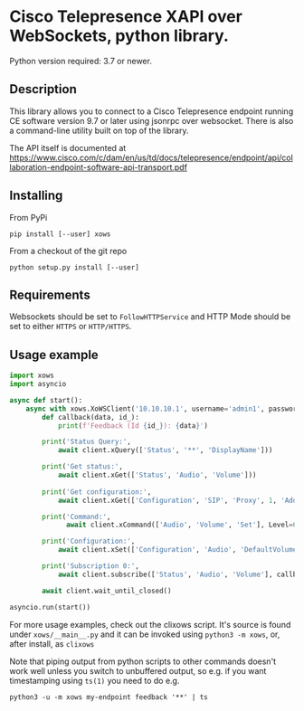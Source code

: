 # Cisco Telepresence XAPI over WebSockets, python library.

Python version required: 3.7 or newer.


## Description

This library allows you to connect to a Cisco Telepresence endpoint running CE
software version 9.7 or later using jsonrpc over websocket. There is also a
command-line utility built on top of the library.

The API itself is documented at https://www.cisco.com/c/dam/en/us/td/docs/telepresence/endpoint/api/collaboration-endpoint-software-api-transport.pdf


## Installing

From PyPi

    pip install [--user] xows

From a checkout of the git repo

    python setup.py install [--user]

## Requirements

Websockets should be set to `FollowHTTPService` and HTTP Mode should be set to either `HTTPS` or `HTTP/HTTPS`. 

## Usage example

```py
import xows
import asyncio

async def start():
    async with xows.XoWSClient('10.10.10.1', username='admin1', password='') as client:
        def callback(data, id_):
            print(f'Feedback (Id {id_}): {data}')

        print('Status Query:',
            await client.xQuery(['Status', '**', 'DisplayName']))

        print('Get status:',
            await client.xGet(['Status', 'Audio', 'Volume']))
            
        print('Get configuration:',
            await client.xGet(['Configuration', 'SIP', 'Proxy', 1, 'Address']))

        print('Command:',
              await client.xCommand(['Audio', 'Volume', 'Set'], Level=60))

        print('Configuration:',
            await client.xSet(['Configuration', 'Audio', 'DefaultVolume'], 50))

        print('Subscription 0:',
            await client.subscribe(['Status', 'Audio', 'Volume'], callback, True))

        await client.wait_until_closed()

asyncio.run(start())
```

For more usage examples, check out the clixows script. It's source is found
under `xows/__main__.py` and it can be invoked using `python3 -m xows`, or,
after install, as `clixows`

Note that piping output from python scripts to other commands doesn't work well
unless you switch to unbuffered output, so e.g. if you want timestamping using
`ts(1)` you need to do e.g.

    python3 -u -m xows my-endpoint feedback '**' | ts
